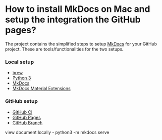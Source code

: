 # How to install MkDocs on Mac and setup the integration the GitHub pages?

The project contains the simplified steps to setup [MkDocs](https://www.mkdocs.org) for your GitHub project. These are tools/functionalities for the two setups.

### Local setup

- [brew](https://brew.sh)
- [Python 3](https://www.python.org)
- [MkDocs](https://www.mkdocs.org)
- [MkDocs Material Extensions](https://pypi.org/project/mkdocs-material-extensions/)

### GitHub setup

- [GitHub CI](https://docs.github.com/en/actions/guides/about-continuous-integration)
- [GitHub Pages](https://pages.github.com)
- [GitHub Branch](https://docs.github.com/en/github/collaborating-with-issues-and-pull-requests/creating-and-deleting-branches-within-your-repository)

view document locally - python3 -m mkdocs serve

